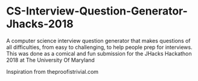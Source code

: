 # CS-Interview-Question-Generator-Jhacks-2018

A computer science interview question generator that makes questions of all difficulties, from easy to challenging, to help people prep for interviews. This was done as a comical and fun submission for the JHacks Hackathon 2018 at The University Of Maryland

Inspiration from theproofistrivial.com
